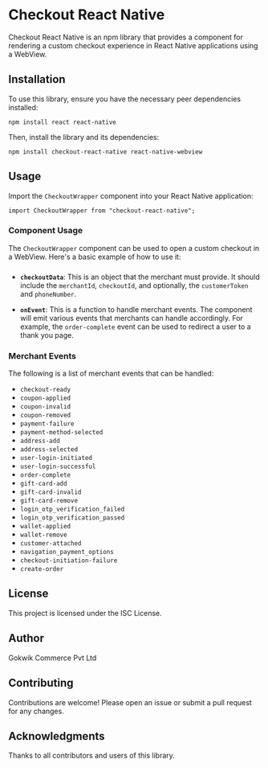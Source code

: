 # Checkout React Native

Checkout React Native is an npm library that provides a component for rendering a custom checkout experience in React Native applications using a WebView.

## Installation

To use this library, ensure you have the necessary peer dependencies installed:

`npm install react react-native`


Then, install the library and its dependencies:

`npm install checkout-react-native react-native-webview`


## Usage

Import the `CheckoutWrapper` component into your React Native application:

`import CheckoutWrapper from "checkout-react-native";`


### Component Usage

The `CheckoutWrapper` component can be used to open a custom checkout in a WebView. Here's a basic example of how to use it:

### <CheckoutWrapper checkoutData={checkoutData} onEvent={handleEvent} />


- **`checkoutData`**: This is an object that the merchant must provide. It should include the `merchantId`, `checkoutId`, and optionally, the `customerToken` and `phoneNumber`.

- **`onEvent`**: This is a function to handle merchant events. The component will emit various events that merchants can handle accordingly. For example, the `order-complete` event can be used to redirect a user to a thank you page.

### Merchant Events

The following is a list of merchant events that can be handled:

- `checkout-ready`
- `coupon-applied`
- `coupon-invalid`
- `coupon-removed`
- `payment-failure`
- `payment-method-selected`
- `address-add`
- `address-selected`
- `user-login-initiated`
- `user-login-successful`
- `order-complete`
- `gift-card-add`
- `gift-card-invalid`
- `gift-card-remove`
- `login_otp_verification_failed`
- `login_otp_verification_passed`
- `wallet-applied`
- `wallet-remove`
- `customer-attached`
- `navigation_payment_options`
- `checkout-initiation-failure`
- `create-order`

## License

This project is licensed under the ISC License.

## Author

Gokwik Commerce Pvt Ltd

## Contributing

Contributions are welcome! Please open an issue or submit a pull request for any changes.

## Acknowledgments

Thanks to all contributors and users of this library.
